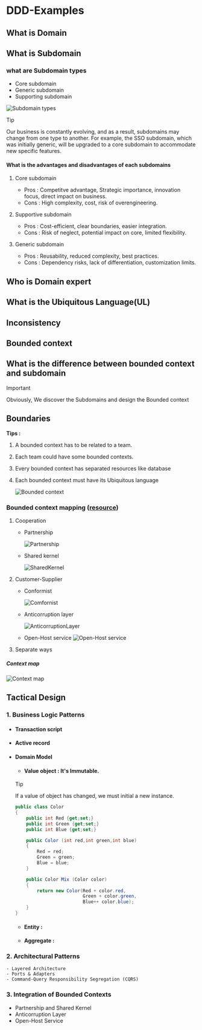 # DDD-Examples

## What is Domain

## What is Subdomain

### what are Subdomain types

- Core subdomain
- Generic subdomain
- Supporting subdomain

![Subdomain types](./Resources/Subdomain-Types.png)

> [!TIP]
> Our business is constantly evolving, and as a result, subdomains may change 
> from one type to another. For example, the SSO subdomain, which was initially 
> generic, will be upgraded to a core subdomain to accommodate new specific 
> features.

#### What is the advantages and disadvantages of each subdomains

1. Core subdomain

    - Pros : Competitve advantage, Strategic importance, innovation focus,      direct impact on business.
    - Cons : High complexity, cost, risk of overengineering.

2. Supportive subdomain

    - Pros : Cost-efficient, clear boundaries, easier integration.
    - Cons : Risk of neglect, potential impact on core, limited flexibility.

3. Generic subdomain

    - Pros : Reusability, reduced complexity, best practices.
    - Cons : Dependency risks, lack of differentiation, customization limits.

## Who is Domain expert

## What is the Ubiquitous Language(UL)

## Inconsistency

## Bounded context

## What is the difference between bounded context and subdomain

> [!IMPORTANT]
> Obviously, We discover the Subdomains and design the Bounded context

## Boundaries

**Tips :**

1. A bounded context has to be related to a team.
2. Each team could have some bounded contexts.
3. Every bounded context has separated resources like database
4. Each bounded context must have its Ubiquitous language

    ![Bounded context](./Resources/Boundaries.png)

### Bounded context mapping ([resource](https://www.oreilly.com/library/view/what-is-domain-driven/9781492057802/ch04.html))


1. Cooperation
    - Partnership

        ![Partnership](Resources/Partnership.png)

    - Shared kernel

        ![SharedKernel](Resources/SharedKernel.png)

2. Customer-Supplier
    - Conformist

        ![Comfornist](Resources/Comfornist.png)

    - Anticorruption layer

        ![AnticorruptionLayer](Resources/AnticorruptionLayer.png)

    - Open-Host service
        ![Open-Host service](<Resources/Open-Host service.png>)

3. Separate ways

##### Context map

![Context map](Resources/ContextMap.png)


## Tactical Design

### 1. Business Logic Patterns
    
- #### Transaction script
- #### Active record
- #### Domain Model

    - #### Value object : It's Immutable.
    
    > [!TIP]
    > If a value of object has changed, we must initial a new instance.

    ```c#
    public class Color
    {
        public int Red {get;set;}
        public int Green {get;set;}
        public int Blue {get;set;}

        public Color (int red,int green,int blue)
        {
            Red = red;
            Green = green;
            Blue = blue;
        }

        public Color Mix (Color color)
        {
            return new Color(Red + color.red,
                             Green + color.green,
                             Blue++ color.blue);
        }
    }
    ```

    - #### Entity :
    - #### Aggregate :


### 2. Architectural Patterns

    - Layered Architecture
    - Ports & Adapters
    - Command-Query Responsibility Segregation (CQRS)

### 3. Integration of Bounded Contexts

- Partnership and Shared Kernel
- Anticorruption Layer
- Open-Host Service
